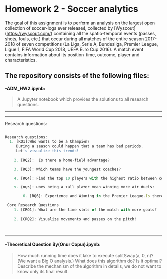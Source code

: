 # Homework 2 - Soccer analytics

The goal of this assignment is to perform an analysis on the largest open collection of soccer-logs ever released, collected by [Wyscout] (https://wyscout.com/) containing all the spatio-temporal events (passes, shots, fouls, etc.) that occur during all matches of the entire season 2017-2018 of seven competitions (La Liga, Serie A, Bundesliga, Premier League, Ligue 1, FIFA World Cup 2018, UEFA Euro Cup 2016). A match event contains information about its position, time, outcome, player and characteristics.

## The repository consists of the following files:

#### **-ADM_HW2.ipynb:**
  > A Jupyter notebook which provides the solutions to all research questions.
  ---

---

 Research questions:

```javascript

Research questions:
  1. [RQ1]:Who wants to be a Champion? 
     During a season could happen that a team has bad periods. 
     Let's visualize this trends!  
 	
 	2. [RQ2]:  Is there a home-field advantage?  

 	3. [RQ3]: Which teams have the youngest coaches?

 	4. [RQ4]: Find the top 10 players with the highest ratio between completed passes and attempted passes.  

 	5. [RQ5]: Does being a tall player mean winning more air duels?
  
        6. [RQ6]: Experience and Winning in the Premier League.Is there a relation?

 Core Research Questions 
 	1. [CRQ1]: What are the time slots of the match with more goals?  
 	
 	2. [CRQ2]: Visualize movements and passes on the pitch!
  
             

```

---
#### **-Theoretical Question By(Onur Copur).ipynb:**
  >How much running time does it take to execute splitSwap(a, 0, n)? (We want a Big O analysis.)
  >What does this algorithm do? Is it optimal? Describe the mechanism of the algorithm in details, we do not want to know only its final result.

  
